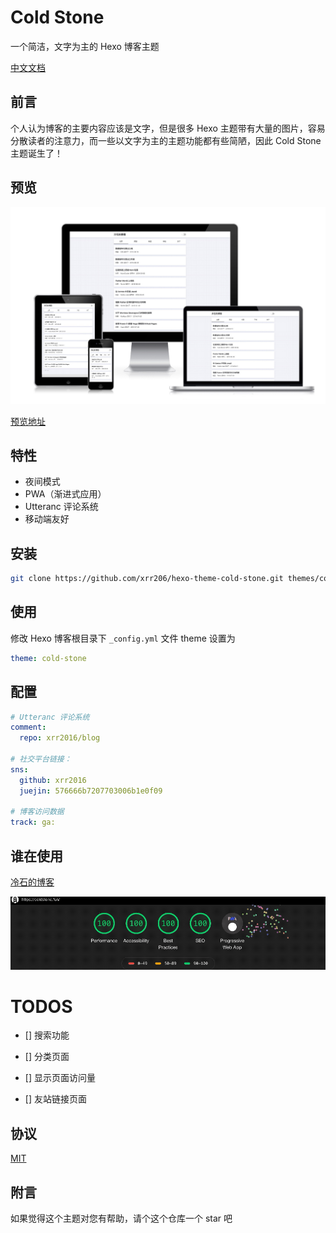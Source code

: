 # Cold Stone

一个简洁，文字为主的 Hexo 博客主题

[中文文档](README-zh.md)

## 前言

个人认为博客的主要内容应该是文字，但是很多 Hexo 主题带有大量的图片，容易分散读者的注意力，而一些以文字为主的主题功能都有些简陋，因此 Cold Stone 主题诞生了！

## 预览

![responsive](images/response.png)

[预览地址](https://coldstone.funv)

## 特性

- 夜间模式
- PWA（渐进式应用）
- Utteranc 评论系统
- 移动端友好

## 安装

```sh
git clone https://github.com/xrr206/hexo-theme-cold-stone.git themes/cold-stone
```

## 使用

修改 Hexo 博客根目录下 `_config.yml` 文件 theme 设置为

```yml
theme: cold-stone
```

## 配置

```yml
# Utteranc 评论系统
comment:
  repo: xrr2016/blog

# 社交平台链接：
sns:
  github: xrr2016
  juejin: 576666b7207703006b1e0f09

# 博客访问数据
track: ga:
```

## 谁在使用

[冷石的博客](https://coldstone.fun)

![audits](images/audits.gif)

# TODOS

- [] 搜索功能

- [] 分类页面

- [] 显示页面访问量

- [] 友站链接页面

## 协议

[MIT](LICENSE)

## 附言

如果觉得这个主题对您有帮助，请个这个仓库一个 star 吧
